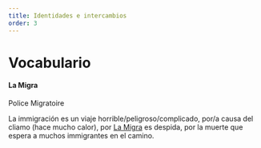 ```yaml
---
title: Identidades e intercambios
order: 3
---
```


# Vocabulario
#### La Migra
Police Migratoire

La immigración es un viaje horrible/peligroso/complicado, por/a causa del cliamo (hace mucho calor), por [La Migra](#la-migra) es despida, por la muerte que espera a muchos immigrantes en el camino.
